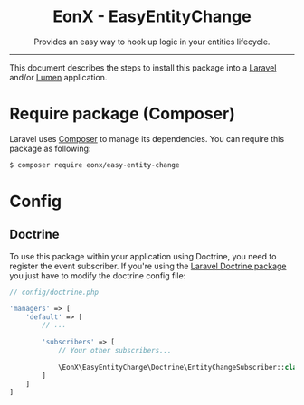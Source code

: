 <div align="center">
    <h1>EonX - EasyEntityChange</h1>
    <p>Provides an easy way to hook up logic in your entities lifecycle.</p>
</div>

---

This document describes the steps to install this package into a [Laravel][1] and/or [Lumen][2] application.

# Require package (Composer)

Laravel uses [Composer][3] to manage its dependencies. You can require this package as following:

```bash
$ composer require eonx/easy-entity-change
```

# Config

## Doctrine

To use this package within your application using Doctrine, you need to register the event subscriber. If you're using
the [Laravel Doctrine package][4] you just have to modify the doctrine config file:

```php
// config/doctrine.php

'managers' => [
    'default' => [
        // ...
    
        'subscribers' => [
            // Your other subscribers...
    
            \EonX\EasyEntityChange\Doctrine\EntityChangeSubscriber::class,
        ]
    ]
]

```

[1]: https://laravel.com/
[2]: https://lumen.laravel.com/
[3]: https://getcomposer.org/
[4]: https://laraveldoctrine.org
